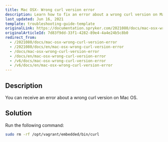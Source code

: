 ```yaml
---
title: Mac OSX- Wrong curl version error
description: Learn how to fix an error about a wrong curl version on Mac OS
last_updated: Jun 16, 2021
template: troubleshooting-guide-template
originalLink: https://documentation.spryker.com/2021080/docs/mac-osx-wrong-curl-version-error
originalArticleId: 7d83f9dd-33f1-4282-89e4-4a4e24b5c8b0
redirect_from:
  - /2021080/docs/mac-osx-wrong-curl-version-error
  - /2021080/docs/en/mac-osx-wrong-curl-version-error
  - /docs/mac-osx-wrong-curl-version-error
  - /docs/en/mac-osx-wrong-curl-version-error
  - /v6/docs/mac-osx-wrong-curl-version-error
  - /v6/docs/en/mac-osx-wrong-curl-version-error
---
```


## Description
You can receive an error about a wrong curl version on Mac OS.


## Solution

Run the following command:

```bash
sudo rm -rf /opt/vagrant/embedded/bin/curl
```
